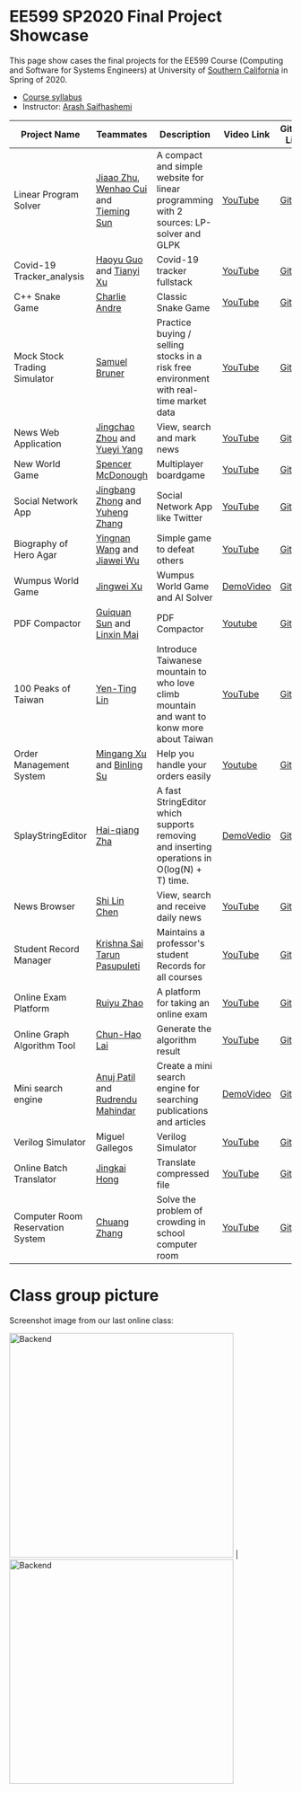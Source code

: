 # EE599 SP2020 Final Project Showcase

This page show cases the final projects for the EE599 Course (Computing and Software for Systems Engineers) at University of [Southern California](http://usc.edu/) in Spring of 2020.

- [Course syllabus](https://raw.githubusercontent.com/ourarash/EE599_SP2020_Final_Project/master/syllabus.pdf)
- Instructor: [Arash Saifhashemi](https://www.linkedin.com/in/ourarash/) 

|Project Name| Teammates | Description |Video Link|Github Link|
| --- | --- | --- | --- | --- |
|Linear Program Solver | [Jiaao Zhu](https://www.linkedin.com/in/jiaao-zhu-553145195/), [Wenhao Cui](https://www.linkedin.com/in/wenhao-cui-066b4a175/) and [Tieming Sun](https://www.linkedin.com/in/tieming-sun-144272128/) |A compact and simple website for linear programming with 2 sources: LP-solver and GLPK| [YouTube](https://youtu.be/nOh51QsuuGI)|[Github](https://github.com/suntietie/LinearProgram_Solver) |
| Covid-19 Tracker_analysis | [Haoyu Guo](https://www.linkedin.com/in/haoyu-guo-9a4768179/) and [Tianyi Xu](https://www.linkedin.com/in/%E5%A4%A9%E7%BE%BF-%E5%BE%90-83a272194/) | Covid-19 tracker fullstack | [YouTube](https://www.youtube.com/watch?v=HiZ4z87VUSY&t=64s)|[Github](https://github.com/guohaoyu110/COVID-19_tracker_analysis) |
| C++ Snake Game | [Charlie Andre](https://www.linkedin.com/in/charlie-andre-748b5197/) | Classic Snake Game | [YouTube](https://www.youtube.com/watch?v=q1sGrCArmp4) | [Github](https://github.com/candre97/Snake) |
| Mock Stock Trading Simulator | [Samuel Bruner](https://www.linkedin.com/in/samuelbruner/) | Practice buying / selling stocks in a risk free environment with real-time market data | [YouTube](https://youtu.be/WHd30ijnD-U) | [Github](https://github.com/brunersj/EE599_Project) |
| News Web Application | [Jingchao Zhou](https://www.linkedin.com/in/jingchao-zhou-a0b09a198/) and [Yueyi Yang](https://www.linkedin.com/in/%E6%9C%88%E4%BB%AA-%E6%9D%A8-4b0302193/) | View, search and mark news | [YouTube](https://www.youtube.com/watch?v=oOPrbqfKE9Y&t=127s)|[Github](https://github.com/JingchaoZhou/Web-News-Project) |
| New World Game | [Spencer McDonough](https://www.linkedin.com/in/spencer-mcdonough/) | Multiplayer boardgame | [YouTube](https://youtu.be/OT_Ji8IMt7c)|[Github](https://github.com/smcd253/new-world) |
| Social Network App | [Jingbang Zhong](https://www.linkedin.com/in/jingbanz/) and [Yuheng Zhang](https://www.linkedin.com/in/yuheng-zhang-176b9a197) | Social Network App like Twitter  | [YouTube](https://youtu.be/xT4uTTYC0Bk)|[Github](https://github.com/Yuheng-Zhang/Social-Network-App) |
| Biography of Hero Agar | [Yingnan Wang](https://www.linkedin.com/in/yingnan-wang-649687148/) and [Jiawei Wu](https://www.linkedin.com/in/jiawei-wu-ba851514a/) | Simple game to defeat others | [YouTube](https://www.youtube.com/watch?v=DdsqrOJ5ep0&feature=youtu.be) | [Github](https://github.com/YingnanWang-Ray/EE599_Final_Project.git) |
| Wumpus World Game | [Jingwei Xu](https://www.linkedin.com/in/jingwei-xu-b323a0142/) | Wumpus World Game and AI Solver | [DemoVideo](https://drive.google.com/file/d/16nJCve9l4DEpJHcx8u0dtHy43jjoZFYl/view?usp=sharing) | [Github](https://github.com/jingweixu3/wumpus_sv) | 
| PDF Compactor | [Guiquan Sun](https://www.linkedin.com/in/guiquan-sun-441399181/) and [Linxin Mai](https://www.linkedin.com/in/linxin-mai/) | PDF Compactor | [Youtube](https://www.youtube.com/watch?v=6Zd7mUN6C9A&feature=youtu.be) | [Github](https://github.com/guiquansun/PDF-Compactor) |
|100 Peaks of Taiwan|[Yen-Ting Lin](linkedin.com/in/yen-ting-lin-8b2571159)| Introduce Taiwanese mountain to who love climb mountain and want to konw more about Taiwan|[YouTube](https://www.youtube.com/watch?v=_F54roA_pxI&feature=youtu.be)|[Github](https://github.com/linyenting365/100PeaksOfTaiwan)|
| Order Management System | [Mingang Xu](https://www.linkedin.com/in/mingang-xu-330246159/) and [Binling Su](https://www.linkedin.com/in/binling-su-0281b0191/) | Help you handle your orders easily | [Youtube](https://www.youtube.com/watch?v=KWPD5X_TJEg) | [Github](https://github.com/Rothaxe/my_order_system) |
|SplayStringEditor|[Hai-qiang Zha](https://www.linkedin.com/in/haiqiang-zha-b04169ab/)| A fast StringEditor which supports removing and inserting operations in O(log(N) + T) time.|[DemoVedio](https://drive.google.com/open?id=1_2dbQ1lbmMQBpxbphpiCMT_cMbfsLvzh)|[Github](https://github.com/SnowmanCharles/string-editor-splay-rope.git)|
| News Browser | [Shi Lin Chen](https://www.linkedin.com/in/shi-lin-ben-chen-98669a16b/) | View, search and receive daily news | [YouTube](https://www.youtube.com/watch?v=bYj5a5SZ_Xs) | [Github](https://github.com/linchen1010/News-Browser) | 
| Student Record Manager | [Krishna Sai Tarun Pasupuleti](https://www.linkedin.com/in/krishnasaitarun/) | Maintains a professor's student Records for all courses | [YouTube](https://youtu.be/HfpnjfPqqt0)|[Github](https://github.com/KrishnaSaiTarun/StudentRecordManager) |
|Online Exam Platform|[Ruiyu Zhao](https://www.linkedin.com/in/ruiyu-zhao-358291192/)| A platform for taking an online exam |[YouTube](https://youtu.be/YQE-6n_fArc)|[Github](https://github.com/ruiyuzha/online-exam-project)|
|Online Graph Algorithm Tool|[Chun-Hao Lai](https://www.linkedin.com/in/chun-hao-lai-11324a192/)| Generate the algorithm result|[YouTube](https://youtu.be/qIWJfyt2Sog)|[Github](https://github.com/ja841014/EE599_Project.git)|
|Mini search engine|[Anuj Patil](https://www.linkedin.com/in/anuj-patil/) and [Rudrendu Mahindar](https://www.linkedin.com/in/rudrendu-mahindar/)| Create a mini search engine for searching publications and articles|[DemoVideo](https://drive.google.com/open?id=1Uo7F7tYOvzvR2rNhliaYocJNr7lWBjb7)|[Github](https://github.com/anujp10/qt_search_engine)|
|Verilog Simulator|Miguel Gallegos|Verilog Simulator|[YouTube](https://youtu.be/r3UO0o8gHs0)|[Github](https://github.com/Mgalleg/VerilogSimulator)|
| Online Batch Translator | [Jingkai Hong](https://www.linkedin.com/in/jingkai-hong-08a25a1a9/) | Translate compressed file | [YouTube](https://youtu.be/Y8fFQSEkSaY)|[Github](https://github.com/jingkaih/EE599Proj.git) |
| Computer Room Reservation System | [Chuang Zhang](https://www.linkedin.com/feed/) | Solve the problem of crowding in school computer room | [YouTube](https://www.youtube.com/watch?v=xHUA8okXR1c)|[Github](https://github.com/zhang929292/599proj) |


# Class group picture

Screenshot image from our last online class:

 <img alt="Backend" src="https://raw.githubusercontent.com/ourarash/EE599_SP2020_Final_Project/master/lastClass1.png" width="400"> | <img alt="Backend" src="https://raw.githubusercontent.com/ourarash/EE599_SP2020_Final_Project/master/lastClass2.png" width="400"> 


